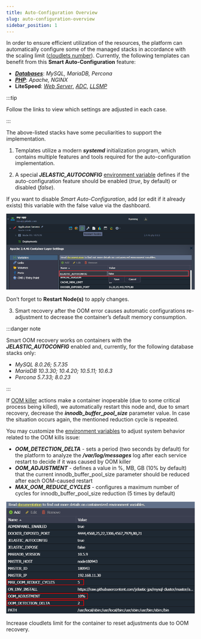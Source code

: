 ```yaml
---
title: Auto-Configuration Overview
slug: auto-configuration-overview
sidebar_position: 1
---
```


<!-- ## Smart Auto-Configuration of Containers -->

In order to ensure efficient utilization of the resources, the platform can automatically configure some of the managed stacks in accordance with the scaling limit ([cloudlets number](/platform-overview/cloudlet)). Currently, the following templates can benefit from this **Smart Auto-Configuration** feature:

- [**_Databases_**](/application-setting/smart-auto-configuration/database-auto-configuration): _MySQL, MariaDB, Percona_
- [**_PHP_**](/application-setting/smart-auto-configuration/php-auto-configurations): _Apache, NGINX_
- **LiteSpeed**: [_Web Server_](/php/php-app-servers/litespeed-web-server), [_ADC_](/load-balancers/litespeed-web-adc), [_LLSMP_](/php/php-app-servers/lemp-&-llsmp)

:::tip

Follow the links to view which settings are adjusted in each case.

:::

The above-listed stacks have some peculiarities to support the implementation.

1. Templates utilize a modern **_systemd_** initialization program, which contains multiple features and tools required for the auto-configuration implementation.

2. A special **_JELASTIC_AUTOCONFIG_** [environment variable](/container/container-configuration/variables) defines if the auto-configuration feature should be enabled (_true_, by default) or disabled (_false_).

If you want to disable _Smart Auto-Configuration_, add (or edit if it already exists) this variable with the false value via the dashboard.

<div style={{
    display:'flex',
    justifyContent: 'center',
    margin: '0 0 1rem 0'
}}>

![Locale Dropdown](./img/Auto-ConfigurationOverview/01-paas-autoconfig-variable.png)

</div>

Don’t forget to **Restart Node(s)** to apply changes.

3. Smart recovery after the OOM error causes automatic configurations re-adjustment to decrease the container’s default memory consumption.

:::danger note

Smart OOM recovery works on containers with the **_JELASTIC_AUTOCONFIG_** enabled and, currently, for the following database stacks only:

- _MySQL 8.0.26; 5.7.35_
- _MariaDB 10.3.30; 10.4.20; 10.5.11; 10.6.3_
- _Percona 5.7.33; 8.0.23_

:::

If [OOM killer](/application-setting/oom-killer-troubleshooting/overview) actions make a container inoperable (due to some critical process being killed), we automatically restart this node and, due to smart recovery, decrease the **_innodb_buffer_pool_size_** parameter value. In case the situation occurs again, the mentioned reduction cycle is repeated.

You may customize the [environment variables](/environment-management/environment-variables/environment-variables) to adjust system behavior related to the OOM kills issue:

- **_OOM_DETECTION_DELTA_** - sets a period (two seconds by default) for the platform to analyze the **_/var/log/messages_** log after each service restart to decide if it was caused by OOM killer
- **_OOM_ADJUSTMENT_** - defines a value in %, MB, GB (10% by default) that the current innodb_buffer_pool_size parameter should be reduced after each OOM-caused restart
- **_MAX_OOM_REDUCE_CYCLES_** - configures a maximum number of cycles for innodb_buffer_pool_size reduction (5 times by default)

<div style={{
    display:'flex',
    justifyContent: 'center',
    margin: '0 0 1rem 0'
}}>

![Locale Dropdown](./img/Auto-ConfigurationOverview/02-oom-recovery-variables.png)

</div>

Increase cloudlets limit for the container to reset adjustments due to OOM recovery.
